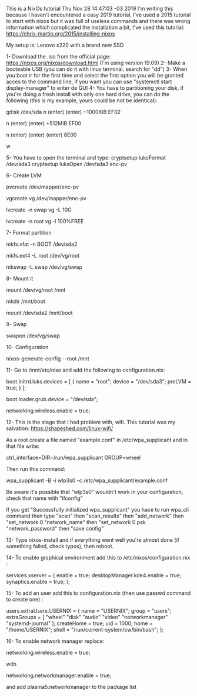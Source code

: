 This is a NixOs tutorial
Thu Nov 28 14:47:03 -03 2019
I'm writing this because I haven't encountered a easy 2019 tutorial, I've used a 2015 tutorial to start with nixos but it was full of useless commands and there was wrong information which complicated the installation a bit, I've used this tutorial:
https://chris-martin.org/2015/installing-nixos


My setup is:
Lenovo x220 with a brand new SSD

1- Download the .iso from the official page: https://nixos.org/nixos/download.html (I'm using version 19.09)
2- Make a booteable USB (you can do it with linux terminal, search for "dd")
3- When you boot ir for the first time and select the first option you will be granted acces to the command line, if you want you can use "systemctl start display-manager" to enter de GUI
4- You have to partitioning your disk, if you're doing a fresh install with only one hard drive, you can do the following (this is my example, yours could be not be identical):

gdisk /dev/sda
n
(enter)
(enter)
+1000KiB
EF02

n
(enter)
(enter)
+512MiB
EF00

n
(enter)
(enter)
(enter)
8E00

w


5- You have to open the terminal and type:
cryptsetup luksFormat /dev/sda3
cryptsetup luksOpen /dev/sda3 enc-pv

6- Create LVM

pvcreate /dev/mapper/enc-pv

vgcreate vg /dev/mapper/enc-pv

lvcreate -n swap vg -L 10G

lvcreate -n root vg -l 100%FREE



7- Format partition

mkfs.vfat -n BOOT /dev/sda2

mkfs.ext4 -L root /dev/vg/root

mkswap -L swap /dev/vg/swap




8- Mount it

mount /dev/vg/root /mnt

mkdir /mnt/boot

mount /dev/sda2 /mnt/boot




9- Swap

swapon /dev/vg/swap




10- Configuration

nixos-generate-config --root /mnt




11- Go to /mnt/etc/nixo and add the following to configuration.nix:

boot.initrd.luks.devices = [
  {
    name = "root";
    device = "/dev/sda3";
    preLVM = true;
  }
];

boot.loader.grub.device = "/dev/sda";

networking.wireless.enable = true;


12- This is the stage that I had problem with, wifi. This tutorial was my salvation:
https://shapeshed.com/linux-wifi/

As a root create a file named "example.conf" in /etc/wpa_supplicant and in that file write:

ctrl_interface=DIR=/run/wpa_supplicant GROUP=wheel

Then run this command:

wpa_supplicant -B -i wlp3s0 -c /etc/wpa_supplicant/example.conf

Be aware it's possible that "wlp3s0" wouldn't work in your configuration, check that name with "ifconfig"

If you get "Successfully initialized wpa_supplicant"  you hace to run wpa_cli command then type "scan" then "scan_results" then "add_network" then "set_network 0 "network_name" then "set_network 0 psk "network_password" then "save config"



13- Type nixos-install and if everything went well you're almost done (if something failed, check typos), then reboot.



14- To enable graphical environment add this to /etc/nixos/configuration.nix :

services.xserver = {
  enable = true;
  desktopManager.kde4.enable = true;
  synaptics.enable = true;
};

15- To add an user add this to configuration.nix (then use passwd command to create one) :

users.extraUsers.USERNIX = {
  name = "USERNIX";
  group = "users";
  extraGroups = [
    "wheel" "disk" "audio" "video"
    "networkmanager" "systemd-journal"
  ];
  createHome = true;
  uid = 1000;
  home = "/home/USERNIX";
  shell = "/run/current-system/sw/bin/bash";
};



16- To enable network manager replace:

networking.wireless.enable = true;

with

networking.networkmanager.enable = true;


and add plasma5.networkmanager to the package list

